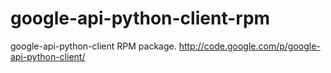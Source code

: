 google-api-python-client-rpm
============================

google-api-python-client RPM package. http://code.google.com/p/google-api-python-client/
